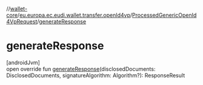 //[wallet-core](../../../index.md)/[eu.europa.ec.eudi.wallet.transfer.openId4vp](../index.md)/[ProcessedGenericOpenId4VpRequest](index.md)/[generateResponse](generate-response.md)

# generateResponse

[androidJvm]\
open override fun [generateResponse](generate-response.md)(disclosedDocuments: DisclosedDocuments,
signatureAlgorithm: Algorithm?): ResponseResult
